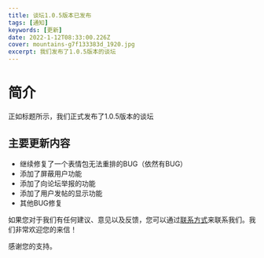 ```yaml
---
title: 谈坛1.0.5版本已发布
tags: [通知]
keywords: [更新]
date: 2022-1-12T08:33:00.226Z
cover: mountains-g7f133383d_1920.jpg
excerpt: 我们发布了1.0.5版本的谈坛
---
```


# 简介

正如标题所示，我们正式发布了1.0.5版本的谈坛

## 主要更新内容

+ 继续修复了一个表情包无法重排的BUG（依然有BUG）
+ 添加了屏蔽用户功能
+ 添加了向论坛举报的功能
+ 添加了用户发帖的显示功能
+ 其他BUG修复

如果您对于我们有任何建议、意见以及反馈，您可以通过[联系方式](/contact/)来联系我们。我们非常欢迎您的来信！

感谢您的支持。